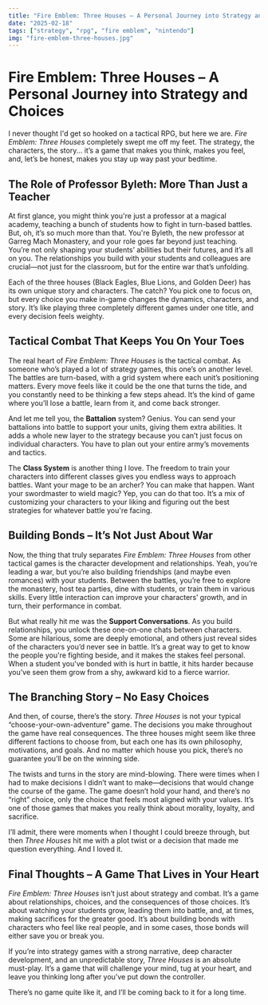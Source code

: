 ```yaml
---
title: "Fire Emblem: Three Houses – A Personal Journey into Strategy and Choices"
date: "2025-02-18"
tags: ["strategy", "rpg", "fire emblem", "nintendo"]
img: "fire-emblem-three-houses.jpg"
---
```


# Fire Emblem: Three Houses – A Personal Journey into Strategy and Choices

I never thought I'd get so hooked on a tactical RPG, but here we are. *Fire Emblem: Three Houses* completely swept me off my feet. The strategy, the characters, the story... it’s a game that makes you think, makes you feel, and, let’s be honest, makes you stay up way past your bedtime.

## **The Role of Professor Byleth: More Than Just a Teacher**

At first glance, you might think you're just a professor at a magical academy, teaching a bunch of students how to fight in turn-based battles. But, oh, it’s so much more than that. You're Byleth, the new professor at Garreg Mach Monastery, and your role goes far beyond just teaching. You’re not only shaping your students’ abilities but their futures, and it’s all on you. The relationships you build with your students and colleagues are crucial—not just for the classroom, but for the entire war that’s unfolding.

Each of the three houses (Black Eagles, Blue Lions, and Golden Deer) has its own unique story and characters. The catch? You pick one to focus on, but every choice you make in-game changes the dynamics, characters, and story. It’s like playing three completely different games under one title, and every decision feels weighty.

## **Tactical Combat That Keeps You On Your Toes**

The real heart of *Fire Emblem: Three Houses* is the tactical combat. As someone who’s played a lot of strategy games, this one’s on another level. The battles are turn-based, with a grid system where each unit’s positioning matters. Every move feels like it could be the one that turns the tide, and you constantly need to be thinking a few steps ahead. It’s the kind of game where you’ll lose a battle, learn from it, and come back stronger.

And let me tell you, the **Battalion** system? Genius. You can send your battalions into battle to support your units, giving them extra abilities. It adds a whole new layer to the strategy because you can’t just focus on individual characters. You have to plan out your entire army’s movements and tactics.

The **Class System** is another thing I love. The freedom to train your characters into different classes gives you endless ways to approach battles. Want your mage to be an archer? You can make that happen. Want your swordmaster to wield magic? Yep, you can do that too. It’s a mix of customizing your characters to your liking and figuring out the best strategies for whatever battle you're facing.

## **Building Bonds – It’s Not Just About War**

Now, the thing that truly separates *Fire Emblem: Three Houses* from other tactical games is the character development and relationships. Yeah, you’re leading a war, but you’re also building friendships (and maybe even romances) with your students. Between the battles, you’re free to explore the monastery, host tea parties, dine with students, or train them in various skills. Every little interaction can improve your characters’ growth, and in turn, their performance in combat.

But what really hit me was the **Support Conversations**. As you build relationships, you unlock these one-on-one chats between characters. Some are hilarious, some are deeply emotional, and others just reveal sides of the characters you’d never see in battle. It’s a great way to get to know the people you're fighting beside, and it makes the stakes feel personal. When a student you've bonded with is hurt in battle, it hits harder because you’ve seen them grow from a shy, awkward kid to a fierce warrior.

## **The Branching Story – No Easy Choices**

And then, of course, there’s the story. *Three Houses* is not your typical “choose-your-own-adventure” game. The decisions you make throughout the game have real consequences. The three houses might seem like three different factions to choose from, but each one has its own philosophy, motivations, and goals. And no matter which house you pick, there’s no guarantee you’ll be on the winning side.

The twists and turns in the story are mind-blowing. There were times when I had to make decisions I didn’t want to make—decisions that would change the course of the game. The game doesn’t hold your hand, and there’s no “right” choice, only the choice that feels most aligned with your values. It’s one of those games that makes you really think about morality, loyalty, and sacrifice.

I’ll admit, there were moments when I thought I could breeze through, but then *Three Houses* hit me with a plot twist or a decision that made me question everything. And I loved it.

## **Final Thoughts – A Game That Lives in Your Heart**

*Fire Emblem: Three Houses* isn’t just about strategy and combat. It’s a game about relationships, choices, and the consequences of those choices. It’s about watching your students grow, leading them into battle, and, at times, making sacrifices for the greater good. It’s about building bonds with characters who feel like real people, and in some cases, those bonds will either save you or break you.

If you’re into strategy games with a strong narrative, deep character development, and an unpredictable story, *Three Houses* is an absolute must-play. It’s a game that will challenge your mind, tug at your heart, and leave you thinking long after you’ve put down the controller.

There’s no game quite like it, and I’ll be coming back to it for a long time.
